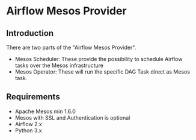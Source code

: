 # Airflow Mesos Provider

## Introduction

There are two parts of the "Airflow Mesos Provider".

- Mesos Scheduler: These provide the possibility to schedule Airflow tasks over the Mesos infrastructure
- Mesos Operator: These will run the specific DAG Task direct as Mesos task.


## Requirements


- Apache Mesos min 1.6.0
- Mesos with SSL and Authentication is optional
- Airflow 2.x
- Python 3.x
